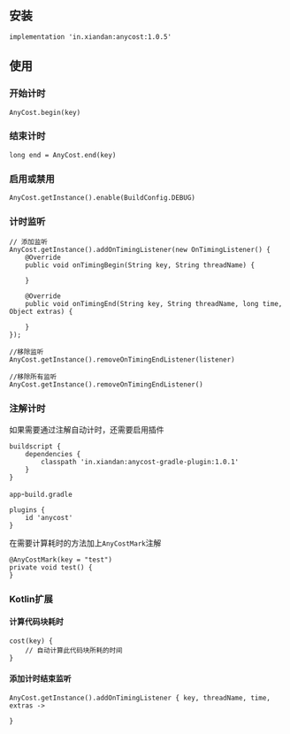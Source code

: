 ## 安装
```
implementation 'in.xiandan:anycost:1.0.5'
```

## 使用
### 开始计时
```
AnyCost.begin(key)
```

### 结束计时
```
long end = AnyCost.end(key)
```

### 启用或禁用
```
AnyCost.getInstance().enable(BuildConfig.DEBUG)
```

### 计时监听
```
// 添加监听
AnyCost.getInstance().addOnTimingListener(new OnTimingListener() {
    @Override
    public void onTimingBegin(String key, String threadName) {
        
    }

    @Override
    public void onTimingEnd(String key, String threadName, long time, Object extras) {
        
    }
});

//移除监听
AnyCost.getInstance().removeOnTimingEndListener(listener)

//移除所有监听
AnyCost.getInstance().removeOnTimingEndListener()
```

### 注解计时
如果需要通过注解自动计时，还需要启用插件
```
buildscript {
    dependencies {
        classpath 'in.xiandan:anycost-gradle-plugin:1.0.1'
    }
}
```

`app`-`build.gradle`
```
plugins {
    id 'anycost'
}
```
在需要计算耗时的方法加上`AnyCostMark`注解
```
@AnyCostMark(key = "test")
private void test() {
}
```

### Kotlin扩展
#### 计算代码块耗时
```
cost(key) {
    // 自动计算此代码块所耗的时间
}
```

#### 添加计时结束监听
```
AnyCost.getInstance().addOnTimingListener { key, threadName, time, extras ->

}
```
